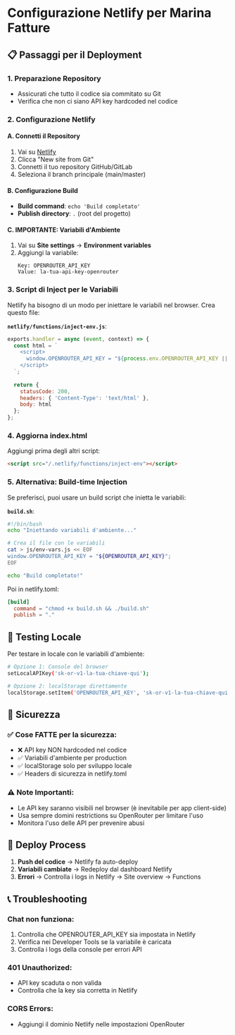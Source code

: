 # Configurazione Netlify per Marina Fatture

## 📋 Passaggi per il Deployment

### 1. Preparazione Repository
- Assicurati che tutto il codice sia commitato su Git
- Verifica che non ci siano API key hardcoded nel codice

### 2. Configurazione Netlify

#### A. Connetti il Repository
1. Vai su [Netlify](https://netlify.com)
2. Clicca "New site from Git"
3. Connetti il tuo repository GitHub/GitLab
4. Seleziona il branch principale (main/master)

#### B. Configurazione Build
- **Build command**: `echo 'Build completato'`
- **Publish directory**: `.` (root del progetto)

#### C. **IMPORTANTE: Variabili d'Ambiente**
1. Vai su **Site settings** → **Environment variables**
2. Aggiungi la variabile:
   ```
   Key: OPENROUTER_API_KEY
   Value: la-tua-api-key-openrouter
   ```

### 3. Script di Inject per le Variabili

Netlify ha bisogno di un modo per iniettare le variabili nel browser. Crea questo file:

**`netlify/functions/inject-env.js`**:
```javascript
exports.handler = async (event, context) => {
  const html = `
    <script>
      window.OPENROUTER_API_KEY = "${process.env.OPENROUTER_API_KEY || ''}";
    </script>
  `;
  
  return {
    statusCode: 200,
    headers: { 'Content-Type': 'text/html' },
    body: html
  };
};
```

### 4. Aggiorna index.html

Aggiungi prima degli altri script:
```html
<script src="/.netlify/functions/inject-env"></script>
```

### 5. Alternativa: Build-time Injection

Se preferisci, puoi usare un build script che inietta le variabili:

**`build.sh`**:
```bash
#!/bin/bash
echo "Iniettando variabili d'ambiente..."

# Crea il file con le variabili
cat > js/env-vars.js << EOF
window.OPENROUTER_API_KEY = "${OPENROUTER_API_KEY}";
EOF

echo "Build completato!"
```

Poi in netlify.toml:
```toml
[build]
  command = "chmod +x build.sh && ./build.sh"
  publish = "."
```

## 🔧 Testing Locale

Per testare in locale con le variabili d'ambiente:

```bash
# Opzione 1: Console del browser
setLocalAPIKey('sk-or-v1-la-tua-chiave-qui');

# Opzione 2: localStorage direttamente
localStorage.setItem('OPENROUTER_API_KEY', 'sk-or-v1-la-tua-chiave-qui');
```

## 🚨 Sicurezza

### ✅ Cose FATTE per la sicurezza:
- ❌ API key NON hardcoded nel codice
- ✅ Variabili d'ambiente per production
- ✅ localStorage solo per sviluppo locale
- ✅ Headers di sicurezza in netlify.toml

### ⚠️ Note Importanti:
- Le API key saranno visibili nel browser (è inevitabile per app client-side)
- Usa sempre domini restrictions su OpenRouter per limitare l'uso
- Monitora l'uso delle API per prevenire abusi

## 🔄 Deploy Process

1. **Push del codice** → Netlify fa auto-deploy
2. **Variabili cambiate** → Redeploy dal dashboard Netlify
3. **Errori** → Controlla i logs in Netlify → Site overview → Functions

## 📞 Troubleshooting

### Chat non funziona:
1. Controlla che OPENROUTER_API_KEY sia impostata in Netlify
2. Verifica nei Developer Tools se la variabile è caricata
3. Controlla i logs della console per errori API

### 401 Unauthorized:
- API key scaduta o non valida
- Controlla che la key sia corretta in Netlify

### CORS Errors:
- Aggiungi il dominio Netlify nelle impostazioni OpenRouter